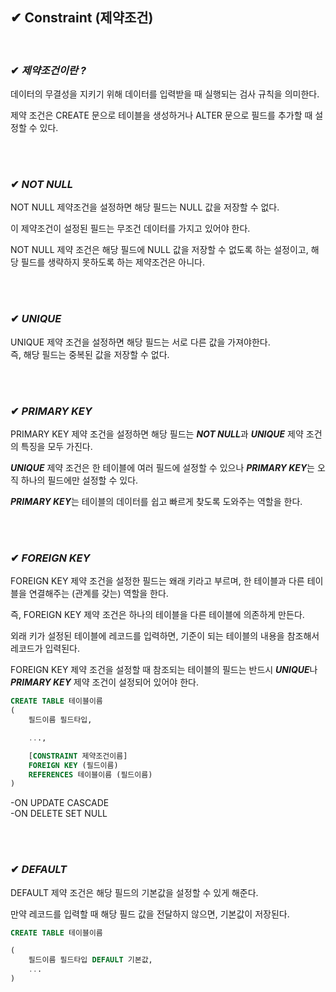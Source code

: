## ✔ Constraint (제약조건)

<br>

### ✔ ***제약조건이란 ?***

데이터의 무결성을 지키기 위해 데이터를 입력받을 때 실행되는 검사 규칙을 의미한다.

제약 조건은 CREATE 문으로 테이블을 생성하거나 ALTER 문으로 필드를  추가할 때 설정할 수 있다.


<br><br>

### ✔ ***NOT NULL***

NOT NULL 제약조건을 설정하면 해당 필드는 NULL 값을 저장할 수 없다.

이 제약조건이 설정된 필드는 무조건 데이터를 가지고 있어야 한다.


NOT NULL 제약 조건은 해당 필드에 NULL 값을 저장할 수 없도록 하는 설정이고, 해당 필드를 생략하지 못하도록 하는 제약조건은 아니다.


<br><br>

### ✔ ***UNIQUE***
UNIQUE 제약 조건을 설정하면 해당 필드는 서로 다른 값을 가져야한다.  
즉, 해당 필드는 중복된 값을 저장할 수 없다.

<br><br>

### ✔ ***PRIMARY KEY***
PRIMARY KEY 제약 조건을 설정하면 해당 필드는 ***NOT NULL***과 ***UNIQUE*** 제약 조건의 특징을 모두 가진다.

***UNIQUE*** 제약 조건은 한 테이블에 여러 필드에 설정할 수 있으나 
***PRIMARY KEY***는 오직 하나의 필드에만 설정할 수 있다.

***PRIMARY KEY***는 테이블의 데이터를 쉽고 빠르게 찾도록 도와주는 역할을 한다.

<br><br>

### ✔ ***FOREIGN KEY***

FOREIGN KEY 제약 조건을 설정한 필드는 왜래 키라고 부르며, 한 테이블과 다른 테이블을 연결해주는 (관계를 갖는) 역할을 한다.

즉, FOREIGN KEY 제약 조건은 하나의 테이블을 다른 테이블에 의존하게 만든다.

외래 키가 설정된 테이블에 레코드를 입력하면, 기준이 되는 테이블의 내용을 참조해서 레코드가 입력된다.

FOREIGN KEY 제약 조건을 설정할 때 참조되는 테이블의 필드는 반드시 ***UNIQUE***나 ***PRIMARY KEY*** 제약 조건이 설정되어 있어야 한다.

```sql
CREATE TABLE 테이블이름
(
    필드이름 필드타입,

    ...,

    [CONSTRAINT 제약조건이름]
    FOREIGN KEY (필드이름)
    REFERENCES 테이블이름 (필드이름)
)
```

-ON UPDATE CASCADE  
-ON DELETE SET NULL

<br><br>

### ✔ ***DEFAULT***

DEFAULT 제약 조건은 해당 필드의 기본값을 설정할 수 있게 해준다.

만약 레코드를 입력할 때 해당 필드 값을 전달하지 않으면, 기본값이 저장된다.

```sql
CREATE TABLE 테이블이름

(
    필드이름 필드타입 DEFAULT 기본값,
    ...
)
```

<!-- 
또한, AUTO_INCREMENT 키워드를 사용하면 해당 필드의 값을 1부터 시작하여 새로운 레코드가 추가될 때마다 1씩 증가된 값을 저장합니다.

이때 AUTO_INCREMENT 키워드 다음에 대입 연산자(=)를 사용하여 시작값을 변경할 수 있습니다 -->